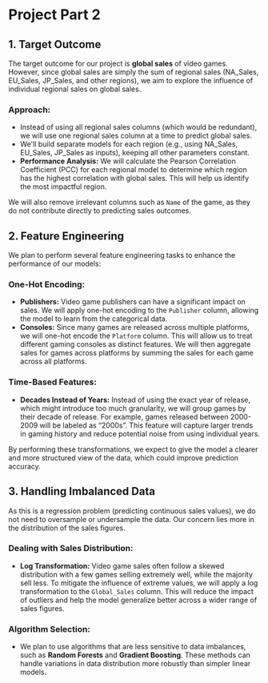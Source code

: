 # Project Part 2

## 1. Target Outcome

The target outcome for our project is **global sales** of video games. However, since global sales are simply the sum of regional sales (NA_Sales, EU_Sales, JP_Sales, and other regions), we aim to explore the influence of individual regional sales on global sales. 

### Approach:
- Instead of using all regional sales columns (which would be redundant), we will use one regional sales column at a time to predict global sales.
- We'll build separate models for each region (e.g., using NA_Sales, EU_Sales, JP_Sales as inputs), keeping all other parameters constant.
- **Performance Analysis:** We will calculate the Pearson Correlation Coefficient (PCC) for each regional model to determine which region has the highest correlation with global sales. This will help us identify the most impactful region.

We will also remove irrelevant columns such as `Name` of the game, as they do not contribute directly to predicting sales outcomes.

## 2. Feature Engineering

We plan to perform several feature engineering tasks to enhance the performance of our models:

### One-Hot Encoding:
- **Publishers:** Video game publishers can have a significant impact on sales. We will apply one-hot encoding to the `Publisher` column, allowing the model to learn from the categorical data.
- **Consoles:** Since many games are released across multiple platforms, we will one-hot encode the `Platform` column. This will allow us to treat different gaming consoles as distinct features. We will then aggregate sales for games across platforms by summing the sales for each game across all platforms.

### Time-Based Features:
- **Decades Instead of Years:** Instead of using the exact year of release, which might introduce too much granularity, we will group games by their decade of release. For example, games released between 2000-2009 will be labeled as “2000s”. This feature will capture larger trends in gaming history and reduce potential noise from using individual years.

By performing these transformations, we expect to give the model a clearer and more structured view of the data, which could improve prediction accuracy.

## 3. Handling Imbalanced Data

As this is a regression problem (predicting continuous sales values), we do not need to oversample or undersample the data. Our concern lies more in the distribution of the sales figures.

### Dealing with Sales Distribution:
- **Log Transformation:** Video game sales often follow a skewed distribution with a few games selling extremely well, while the majority sell less. To mitigate the influence of extreme values, we will apply a log transformation to the `Global_Sales` column. This will reduce the impact of outliers and help the model generalize better across a wider range of sales figures.

### Algorithm Selection:
- We plan to use algorithms that are less sensitive to data imbalances, such as **Random Forests** and **Gradient Boosting**. These methods can handle variations in data distribution more robustly than simpler linear models.


